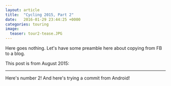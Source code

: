 ```yaml
---
layout: article
title:  "Cycling 2015, Part 2"
date:   2016-01-29 23:44:25 +0000
categories: touring
image:
  teaser: tour2-tease.JPG
---
```


Here goes nothing. Let's have some preamble here about copying from FB to a blog.

This post is from August 2015:

---

Here's number 2!
And here's trying a commit from Android!
